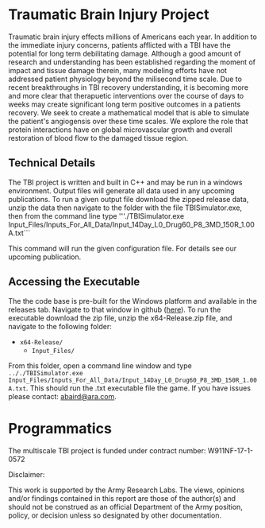 # Traumatic Brain Injury Project 
Traumatic brain injury effects millions of Americans each year. In addition to the immediate injury concerns, patients afflicted with a TBI have the potential for long term debilitating damage. Although a good amount of research and understanding has been established regarding the moment of impact and tissue damage therein, many modeling efforts have not addressed patient physiology beyond the milisecond time scale. Due to recent breakthroughs in TBI recovery understanding, it is becoming more and more clear that therapuetic interventions over the course of days to weeks may create significant long term positive outcomes in a patients recovery. We seek to create a mathematical model that is able to simulate the patient's angiogensis over these time scales. We explore the role that protein interactions have on global microvascular growth and overall restoration of blood flow to the damaged tissue region.

## Technical Details

The TBI project is written and built in C++ and may be run in a windows environment. Output files will generate all data used in any upcoming publications. To run a given output file download the zipped release data, unzip the data then navigate to the folder with the file TBISimulator.exe, then from the command line type '''./TBISimulator.exe Input_Files/Inputs_For_All_Data/Input_14Day_L0_Drug60_P8_3MD_150R_1.00A.txt```

This command will run the given configuration file. For details see our upcoming publication.

## Accessing the Executable
The the code base is pre-built for the Windows platform and available in the releases tab. Navigate to that window in github ([here](https://github.com/ajbaird/TBISimulator/releases/tag/v0.1)).
To run the executable download the zip file, unzip the x64-Release.zip file, and navigate to the following folder: 

- `x64-Release/`
   - `Input_Files/` 
	
From this folder, open a command line window and type  ```.././TBISimulator.exe Input_Files/Inputs_For_All_Data/Input_14Day_L0_Drug60_P8_3MD_150R_1.00A.txt```. This should run the .txt executable file the game. If you have issues please contact: abaird@ara.com.

Programmatics
===============
The multiscale TBI project is funded under contract number: W911NF-17-1-0572  

Disclaimer:

This work is supported by the Army Research Labs. The views, opinions and/or findings contained in this report are those of the author(s) and should not be construed as an official Department of the Army position, policy, or decision unless so designated by other documentation.


